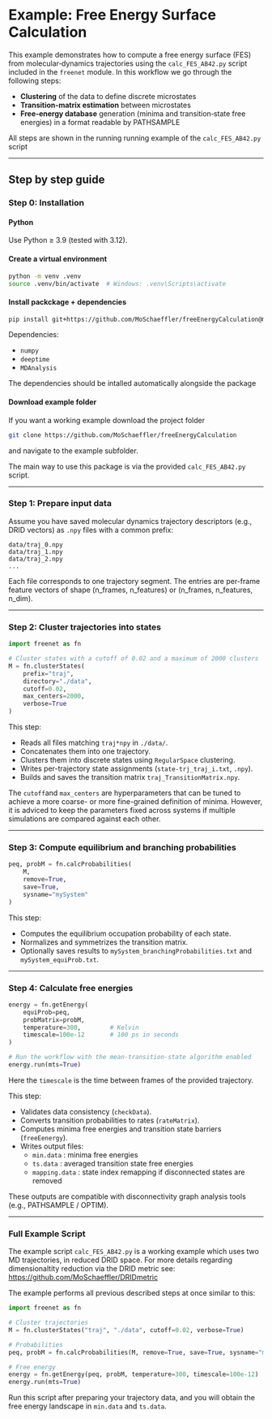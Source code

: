# Example: Free Energy Surface Calculation

This example demonstrates how to compute a free energy surface (FES) from molecular‐dynamics trajectories using the `calc_FES_AB42.py` script included in the `freenet` module. In this workflow we go through the following steps:

- **Clustering** of the data to define discrete microstates  
- **Transition‐matrix estimation** between microstates  
- **Free‐energy database** generation (minima and transition‐state free energies) in a format readable by PATHSAMPLE  

All steps are shown in the running running example of the `calc_FES_AB42.py` script

---

## Step by step guide

### Step 0: Installation

#### Python

Use Python ≥ 3.9 (tested with 3.12).

#### Create a virtual environment

```bash
python -m venv .venv
source .venv/bin/activate  # Windows: .venv\Scripts\activate
```

#### Install packckage + dependencies

```bash
pip install git+https://github.com/MoSchaeffler/freeEnergyCalculation@main#egg=freenet
```

Dependencies:

* `numpy`
* `deeptime`
* `MDAnalysis`

The dependencies should be intalled automatically alongside the package

#### Download example folder

If you want a working example download the project folder

```bash
git clone https://github.com/MoSchaeffler/freeEnergyCalculation
```

and navigate to the example subfolder.

The main way to use this package is via the provided `calc_FES_AB42.py` script.

---

### Step 1: Prepare input data

Assume you have saved molecular dynamics trajectory descriptors (e.g., DRID vectors) as `.npy` files with a common prefix:

```
data/traj_0.npy
data/traj_1.npy
data/traj_2.npy
...
```

Each file corresponds to one trajectory segment. The entries are per-frame feature vectors of shape (n_frames, n_features) or (n_frames, n_features, n_dim).

---

### Step 2: Cluster trajectories into states

```python
import freenet as fn

# Cluster states with a cutoff of 0.02 and a maximum of 2000 clusters
M = fn.clusterStates(
    prefix="traj",
    directory="./data",
    cutoff=0.02,
    max_centers=2000,
    verbose=True
)
```

This step:
- Reads all files matching `traj*npy` in `./data/`.
- Concatenates them into one trajectory.
- Clusters them into discrete states using `RegularSpace` clustering.
- Writes per-trajectory state assignments (`state-trj_traj_i.txt`, `.npy`).
- Builds and saves the transition matrix `traj_TransitionMatrix.npy`.

The `cutoff`and `max_centers` are hyperparameters that can be tuned to achieve a more coarse- or more fine-grained definition of minima.
However, it is adviced to keep the parameters fixed across systems if multiple simulations are compared against each other.

---

### Step 3: Compute equilibrium and branching probabilities

```python
peq, probM = fn.calcProbabilities(
    M,
    remove=True,
    save=True,
    sysname="mySystem"
)
```

This step:
- Computes the equilibrium occupation probability of each state.
- Normalizes and symmetrizes the transition matrix.
- Optionally saves results to `mySystem_branchingProbabilities.txt` and `mySystem_equiProb.txt`.

---

### Step 4: Calculate free energies

```python
energy = fn.getEnergy(
    equiProb=peq,
    probMatrix=probM,
    temperature=300,        # Kelvin
    timescale=100e-12       # 100 ps in seconds
)

# Run the workflow with the mean-transition-state algorithm enabled
energy.run(mts=True)
```
Here the `timescale` is the time between frames of the provided trajectory.

This step:
- Validates data consistency (`checkData`).
- Converts transition probabilities to rates (`rateMatrix`).
- Computes minima free energies and transition state barriers (`freeEenergy`).
- Writes output files:
  - `min.data` : minima free energies
  - `ts.data`  : averaged transition state free energies
  - `mapping.data` : state index remapping if disconnected states are removed

These outputs are compatible with disconnectivity graph analysis tools (e.g., PATHSAMPLE / OPTIM).

---

### Full Example Script

The example script `calc_FES_AB42.py` is a working example which uses two MD trajectories, in reduced DRID space. 
For more details regarding dimensionaltity reduction via the DRID metric see: https://github.com/MoSchaeffler/DRIDmetric

The example performs all previous described steps at once similar to this:
```python
import freenet as fn

# Cluster trajectories
M = fn.clusterStates("traj", "./data", cutoff=0.02, verbose=True)

# Probabilities
peq, probM = fn.calcProbabilities(M, remove=True, save=True, sysname="mySystem")

# Free energy
energy = fn.getEnergy(peq, probM, temperature=300, timescale=100e-12)
energy.run(mts=True)
```

Run this script after preparing your trajectory data, and you will obtain the free energy landscape in `min.data` and `ts.data`.
